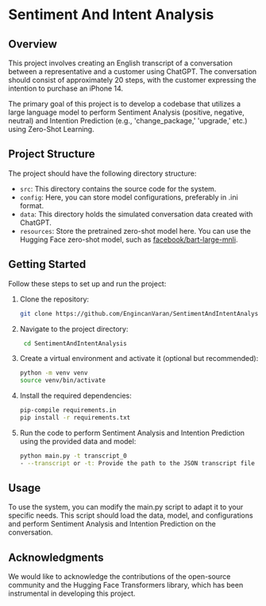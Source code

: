 # Sentiment And Intent Analysis

## Overview

This project involves creating an English transcript of a conversation between a representative and a customer using ChatGPT. The conversation should consist of approximately 20 steps, with the customer expressing the intention to purchase an iPhone 14.

The primary goal of this project is to develop a codebase that utilizes a large language model to perform Sentiment Analysis (positive, negative, neutral) and Intention Prediction (e.g., 'change_package,' 'upgrade,' etc.) using Zero-Shot Learning.

## Project Structure

The project should have the following directory structure:

- `src`: This directory contains the source code for the system.
- `config`: Here, you can store model configurations, preferably in .ini format.
- `data`: This directory holds the simulated conversation data created with ChatGPT.
- `resources`: Store the pretrained zero-shot model here. You can use the Hugging Face zero-shot model, such as [facebook/bart-large-mnli](https://huggingface.co/facebook/bart-large-mnli).

## Getting Started

Follow these steps to set up and run the project:

1. Clone the repository:
   ```sh
   git clone https://github.com/EngincanVaran/SentimentAndIntentAnalysis.git

2. Navigate to the project directory:
   ```sh
    cd SentimentAndIntentAnalysis

3. Create a virtual environment and activate it (optional but recommended):
   ```sh
   python -m venv venv
   source venv/bin/activate

4. Install the required dependencies:
   ```sh
   pip-compile requirements.in
   pip install -r requirements.txt

5. Run the code to perform Sentiment Analysis and Intention Prediction using the provided data and model:
   ```sh
   python main.py -t transcript_0
   - --transcript or -t: Provide the path to the JSON transcript file (required).

## Usage
To use the system, you can modify the main.py script to adapt it to your specific needs. This script should load the data, model, and configurations and perform Sentiment Analysis and Intention Prediction on the conversation.

## Acknowledgments
We would like to acknowledge the contributions of the open-source community and the Hugging Face Transformers library, which has been instrumental in developing this project.
